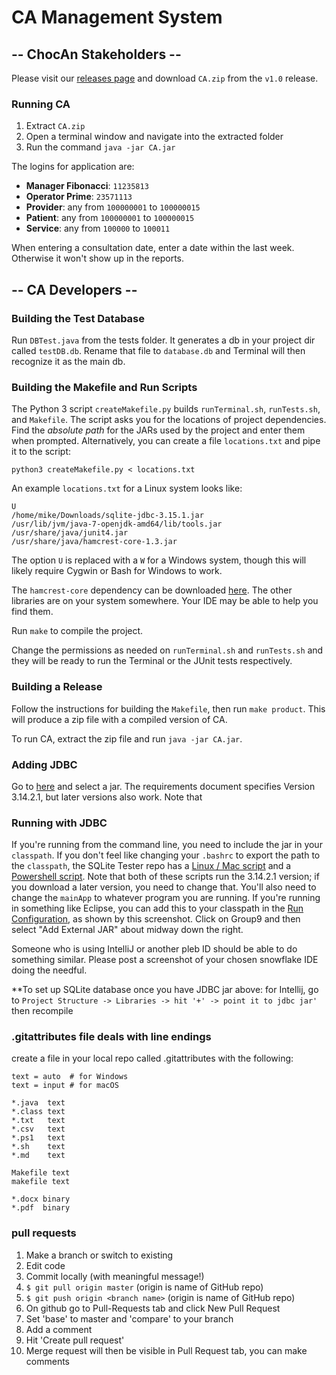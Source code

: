 # CA Management System
## -- ChocAn Stakeholders --
Please visit our [releases page](https://github.com/Gilmore-PDX-CS/Group9/releases) and download `CA.zip` from the `v1.0` release. 

### Running CA
1. Extract `CA.zip`
2. Open a terminal window and navigate into the extracted folder
3. Run the command `java -jar CA.jar`

The logins for application are:
* **Manager Fibonacci**: `11235813`
* **Operator Prime**: `23571113`
* **Provider**: any from `100000001` to `100000015`
* **Patient**: any from  `100000001` to `100000015`
* **Service**: any from `100000` to `100011`  

When entering a consultation date, enter a date within the last week. Otherwise it won't show up in the reports.

## -- CA Developers --
### Building the Test Database
Run `DBTest.java` from the tests folder. It generates a db in your project dir called `testDB.db`. Rename that file to `database.db` and Terminal will then recognize it as the main db.  

### Building the Makefile and Run Scripts
The Python 3 script `createMakefile.py` builds `runTerminal.sh`, `runTests.sh`, and `Makefile`. The script asks you for the locations of project dependencies. Find the _absolute path_ for the JARs used by the project and enter them when prompted. Alternatively, you can create a file `locations.txt` and pipe it to the script:

```
python3 createMakefile.py < locations.txt
```

An example `locations.txt` for a Linux system looks like:

```
U
/home/mike/Downloads/sqlite-jdbc-3.15.1.jar
/usr/lib/jvm/java-7-openjdk-amd64/lib/tools.jar
/usr/share/java/junit4.jar
/usr/share/java/hamcrest-core-1.3.jar
```

The option `U` is replaced with a `W` for a Windows system, though this will likely require Cygwin or Bash for Windows to work. 

The `hamcrest-core` dependency can be downloaded [here](http://search.maven.org/#search|gav|1|g:%22org.hamcrest%22%20AND%20a:%22hamcrest-core%22). The other libraries are on your system somewhere. Your IDE may be able to help you find them.

Run `make` to compile the project.

Change the permissions as needed on `runTerminal.sh` and `runTests.sh` and they will be ready to run the Terminal or the JUnit tests respectively.

### Building a Release
Follow the instructions for building the `Makefile`, then run `make product`. This will produce a zip file with a compiled version of CA. 

To run CA, extract the zip file and run `java -jar CA.jar`.

### Adding JDBC 

Go to [here](https://bitbucket.org/xerial/sqlite-jdbc/downloads) and select a jar. The requirements document specifies Version 3.14.2.1, but later versions also work. Note that 

### Running with JDBC

If you're running from the command line, you need to include the jar in your `classpath`. If you don't feel like changing your `.bashrc` to export the path to the `classpath`, the SQLite Tester repo has a [Linux / Mac script](https://github.com/mbottini/SQLite-Tester/blob/master/run.sh) and a [Powershell script](https://github.com/mbottini/SQLite-Tester/blob/master/run.ps1). Note that both of these scripts run the 3.14.2.1 version; if you download a later version, you need to change that. You'll also need to change the `mainApp` to whatever program you are running. If you're running in something like Eclipse, you can add this to your classpath in the [Run Configuration](http://i.imgur.com/1NdjFnm.png), as shown by this screenshot. Click on Group9 and then select "Add External JAR" about midway down the right.

Someone who is using IntelliJ or another pleb ID should be able to do something similar. Please post a screenshot of your chosen snowflake IDE doing the needful.

**To set up SQLite database once you have JDBC jar above: for Intellij, go to `Project Structure -> Libraries -> hit '+' -> point it to jdbc jar'` then recompile  
   

### .gitattributes file deals with line endings   
create a file in your local repo called .gitattributes with the following:
```
text = auto  # for Windows
text = input # for macOS 

*.java  text
*.class text
*.txt   text
*.csv   text
*.ps1   text
*.sh    text
*.md    text

Makefile text
makefile text

*.docx binary
*.pdf  binary
```

### pull requests  
1. Make a branch or switch to existing
2. Edit code
3. Commit locally (with meaningful message!)
4. `$ git pull origin master` (origin is name of GitHub repo)  
5. `$ git push origin <branch name>` (origin is name of GitHub repo)  
6. On github go to Pull-Requests tab and click New Pull Request
7. Set 'base' to master and 'compare' to your branch
8. Add a comment
9. Hit 'Create pull request'
10. Merge request will then be visible in Pull Request tab, you can make comments
